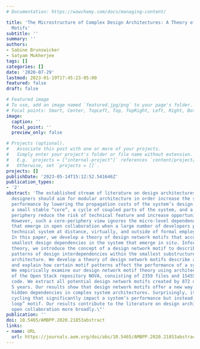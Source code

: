 ```yaml
---
# Documentation: https://wowchemy.com/docs/managing-content/

title: 'The Microstructure of Complex Design Architectures: A Theory of Design Network
  Motifs'
subtitle: ''
summary: ''
authors:
- Sabine Brunswicker
- Satyam Mukherjee
tags: []
categories: []
date: '2020-07-29'
lastmod: 2023-01-19T17:45:23-05:00
featured: false
draft: false

# Featured image
# To use, add an image named `featured.jpg/png` to your page's folder.
# Focal points: Smart, Center, TopLeft, Top, TopRight, Left, Right, BottomLeft, Bottom, BottomRight.
image:
  caption: ''
  focal_point: ''
  preview_only: false

# Projects (optional).
#   Associate this post with one or more of your projects.
#   Simply enter your project's folder or file name without extension.
#   E.g. `projects = ["internal-project"]` references `content/project/deep-learning/index.md`.
#   Otherwise, set `projects = []`.
projects: []
publishDate: '2023-05-14T15:12:52.541646Z'
publication_types:
- '2'
abstract: 'The established stream of literature on design architectures argues that
  designers should aim for modular architecture in order increase the system’s technical
  performance by lowering the propagation costs of the system’s design: A system with
  a small stable “core”, a cycle of coupled parts of the system, and a large variable
  periphery reduce the risk of technical feature and increase opportunity for innovation.
  However, such a core-periphery view ignores the micro-level dependency structures
  that emerge in open collaboration when a large number of developers produce a complex
  technical system at distance, virtually, and outside of formal employment relationships.
  In this paper, we develop a theory of design network motifs that accounts for the
  smallest design dependencies in the system that emerge in situ. Informed by network
  theory, we introduce the concept of a design network motif to describe distinct
  patterns of design interdependencies within the smallest substructure of a system
  architecture. We develop a theory of design network motifs describe a system’s microstructure
  and explain how certain motif patterns affect the performance of a system as a whole.
  We empirically examine our design network motif theory using architectural data
  of the Open Stack repository NOVA, consisting of 2359 files and 1545532 lines of
  code. We extract all potential design network motifs created by 872 developers for
  5 years. Our results show that design network motifs offer a new way to explain
  hidden dependencies in complex system architectures. Surprisingly, it is not just
  cycling that significantly impact a system’s performance but instead, a “feed-forward
  loop” motif. Our results contribute to the literature on design architectures and
  open collaboration more broadly.\"'
publication: ''
doi: 10.5465/AMBPP.2020.21853abstract
links:
- name: URL
  url: https://journals.aom.org/doi/abs/10.5465/AMBPP.2020.21853abstract
---
```

